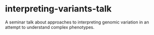# interpreting-variants-talk
A seminar talk about approaches to interpreting genomic variation in an attempt to understand complex phenotypes.
